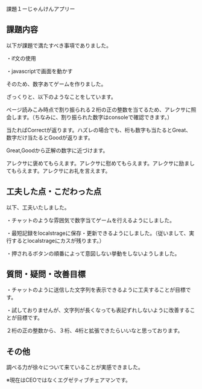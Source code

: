 課題１ーじゃんけんアプリー
<h2>課題内容</h2>
  <p>以下が課題で満たすべき事項でありました。</p>
  <p>・if文の使用</p>
  <p>・javascriptで画面を動かす</p>
  <p>そのため、数字あてゲームを作りました。</p>
  <p>ざっくりと、以下のようなことをしています。</p>
  <p>ページ読みこみ時点で割り振られる２桁の正の整数を当てるため、アレクサに照会します。（ちなみに、割り振られた数字はconsoleで確認できます。）</p>
  <p>当たればCorrectが返ります。ハズレの場合でも、桁も数字も当たるとGreat、数字だけ当たるとGoodが返ります。</p>
  <p>Great,Goodから正解の数字に近づけます。</p>
  <p>アレクサに褒めてもらえます。アレクサに慰めてもらえます。アレクサに励ましてもらえます。アレクサにお礼を言えます。</p>
<h2>工夫した点・こだわった点</h2>
  <p>以下、工夫いたしました。</p>
  <p>・チャットのような雰囲気で数字当てゲームを行えるようにしました。</p>
  <p>・最短記録をlocalstrageに保存・更新できるようにしました。（従いまして、実行するとlocalstrageにカスが残ります。）</p>
  <p>・押されるボタンの順番によって意図しない挙動をしないようしました。</p>
<h2>質問・疑問・改善目標</h2>
  <p>・チャットのように送信した文字列を表示できるように工夫することが目標です。</p>
  <p>・試しておりませんが、文字列が長くなっても表記ずれしないように改善することが目標です。</p>
  <p>２桁の正の整数から、３桁、4桁と拡張できたらいいなと思っております。</p>
<h2>その他</h2>
  <p>調べる力が徐々について来ていることが実感できました。</p>
  <p>※現在はCEOではなくエグゼティブチェアマンです。</p>
